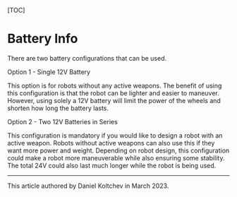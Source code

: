 [TOC]

# Battery Info

There are two battery configurations that can be used. 

Option 1 - Single 12V Battery

This option is for robots without any active weapons. The benefit of using this configuration is that the robot can be lighter and easier to maneuver. However, using solely a 12V battery will limit the power of the wheels and shorten how long the battery lasts. 

Option 2 - Two 12V Batteries in Series

This configuration is mandatory if you would like to design a robot with an active weapon. Robots without active weapons can also use this if they want more power and weight. Depending on robot design, this configuration could make a robot more maneuverable while also ensuring some stability. The total 24V could also last much longer while the robot is being used.

---
This article authored by Daniel Koltchev in March 2023.
